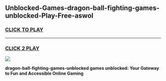 
## Unblocked-Games-dragon-ball-fighting-games-unblocked-Play-Free-aswol
<h3>
<a href="https://premium76.site?title=dragon-ball-fighting-games-unblocked&ref=18A">CLICK TO PLAY</a></h3>
<hr>

<h3>
<a href="https://premium76.site?title=dragon-ball-fighting-games-unblocked&ref=18A">CLICK 2 PLAY</a>
  
</h3>

<a href="https://premium76.site?title=dragon-ball-fighting-games-unblocked&ref=18A"><img src="https://clearcache.store/games.png"></a>


**dragon-ball-fighting-games-unblocked games unblocked: Your Gateway to Fun and Accessible Online Gaming**
